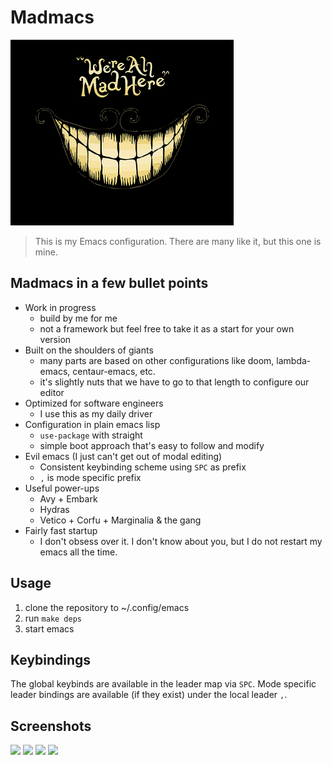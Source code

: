 # Madmacs

![img](assets/logo.png)

> This is my Emacs configuration. There are many like it, but this one is mine.

## Madmacs in a few bullet points 
* Work in progress
  * build by me for me
  * not a framework but feel free to take it as a start for your own version
* Built on the shoulders of giants
  * many parts are based on other configurations like doom, lambda-emacs, centaur-emacs, etc.
  * it's slightly nuts that we have to go to that length to configure our editor 
* Optimized for software engineers
  * I use this as my daily driver 
* Configuration in plain emacs lisp
  * `use-package` with straight
  * simple boot approach that's easy to follow and modify
* Evil emacs (I just can't get out of modal editing) 
  * Consistent keybinding scheme using `SPC` as prefix
  * `,` is mode specific prefix
* Useful power-ups
  * Avy + Embark
  * Hydras
  * Vetico + Corfu + Marginalia & the gang 
* Fairly fast startup
  * I don't obsess over it. I don't know about you, but I do not restart my emacs all the time.
  

## Usage 

1. clone the repository to ~/.config/emacs
2. run `make deps`
3. start emacs 

## Keybindings

The global keybinds are available in the leader map via `SPC`.
Mode specific leader bindings are available (if they exist) under the local leader `,`.

## Screenshots
<img src="https://github.com/certainty/madmacs/assets/338957/d74304b2-3a2f-4f71-949e-a23bff07e17a" width=400px>

<img src="https://github.com/certainty/madmacs/assets/338957/95d10099-e8af-4046-aed8-45e2bf0a0187" width=400px>



<img src="https://github.com/certainty/madmacs/assets/338957/93123f71-eb3a-4bc5-9d76-ffa450040858" width=400px>

<img src="https://github.com/certainty/madmacs/assets/338957/478b536b-28c6-4572-a203-5aa9f7bf030b" width=400px>



